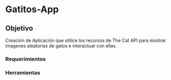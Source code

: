 # Gatitos-App
## Objetivo
Creación de Aplicación que utilice los recursos de The Cat API para mostrar imagenes aleatorias de gatos e interactuar con ellas.
### Requerimientos
### Herramientas
